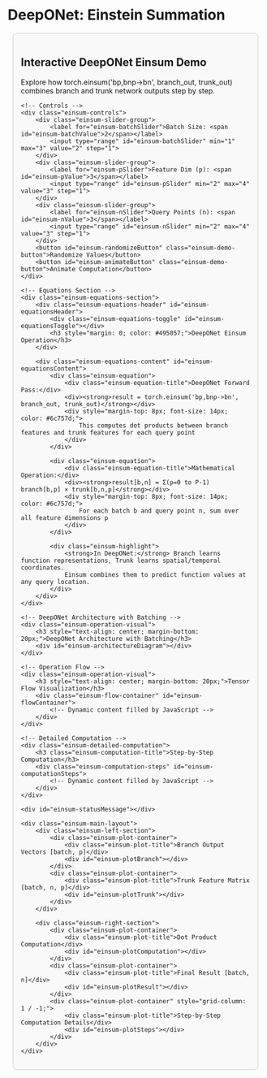 # DeepONet: Einstein Summation

<!DOCTYPE html>
<html>
<head>
<meta charset="utf-8">
<title>Interactive DeepONet Einsum Demo</title>
<script src="https://cdnjs.cloudflare.com/ajax/libs/plotly.js/2.18.0/plotly.min.js"></script>
<style>
    #einsum-interactive-container { 
        font-family: -apple-system, BlinkMacSystemFont, 'Segoe UI', Roboto, 'Helvetica Neue', Arial, sans-serif; 
        margin: 10px; 
        background-color: #f9f9f9; 
        padding: 15px;
        border: 1px solid #ccc;
        border-radius: 8px;
    }
    
    .einsum-main-layout {
        display: grid;
        grid-template-columns: 1fr 1fr;
        gap: 30px;
        margin-top: 20px;
    }
    
    .einsum-left-section {
        display: grid;
        grid-template-rows: auto auto;
        gap: 20px;
    }
    
    .einsum-right-section {
        display: grid;
        grid-template-columns: 1fr 1fr;
        grid-template-rows: 1fr 1fr;
        gap: 15px;
        align-self: center;
    }
    
    .einsum-plot-container { 
        border: 1px solid #ddd; 
        border-radius: 8px; 
        background-color: #fff; 
        box-shadow: 0 2px 5px rgba(0,0,0,0.1); 
        padding: 10px;
    }
    
    .einsum-controls { 
        grid-column: 1 / -1; 
        padding: 20px; 
        background-color: #fff; 
        border-radius: 8px; 
        border: 1px solid #ddd; 
        display: flex; 
        flex-wrap: wrap; 
        justify-content: space-around; 
        align-items: center; 
        gap: 20px; 
        margin-bottom: 20px;
    }
    
    .einsum-slider-group { 
        display: flex; 
        flex-direction: column; 
        align-items: center; 
    }
    
    .einsum-slider-group label { 
        font-weight: bold; 
        margin-bottom: 10px; 
        color: #333; 
    }
    
    .einsum-slider-group input[type=range] { 
        width: 220px; 
    }
    
    .einsum-demo-button { 
        padding: 10px 20px; 
        font-size: 16px; 
        font-weight: bold; 
        color: white; 
        background-color: #28a745; 
        border: none; 
        border-radius: 5px; 
        cursor: pointer; 
        transition: background-color 0.2s; 
    }
    
    .einsum-demo-button:hover { 
        background-color: #218838; 
    }
    
    .einsum-plot-title { 
        text-align: center; 
        font-size: 16px; 
        font-weight: bold; 
        padding-top: 15px; 
        color: #444; 
    }
    
    #einsum-statusMessage { 
        grid-column: 1 / -1; 
        text-align: center; 
        font-size: 18px; 
        color: #007bff; 
        font-weight: bold; 
        min-height: 25px; 
    }
    
    .einsum-equations-section {
        grid-column: 1 / -1;
        background-color: #fff;
        border: 1px solid #ddd;
        border-radius: 8px;
        margin-bottom: 20px;
    }
    
    .einsum-equations-header {
        padding: 15px 1em;
        cursor: pointer;
        display: flex;
        align-items: center;
        background-color: #f8f9fa;
        border-radius: 8px 8px 0 0;
        transition: background-color 0.2s;
        user-select: none;
    }
    
    .einsum-equations-header:hover {
        background-color: #e9ecef;
    }
    
    .einsum-equations-toggle {
        width: 0;
        height: 0;
        border-left: 8px solid #495057;
        border-top: 6px solid transparent;
        border-bottom: 6px solid transparent;
        margin-right: 12px;
        transition: transform 0.3s ease;
    }
    
    .einsum-equations-toggle.expanded {
        transform: rotate(90deg);
    }
    
    .einsum-equations-content {
        padding: 20px;
        display: none;
    }
    
    .einsum-equations-content.show {
        display: block;
    }
    
    .einsum-equation {
        background-color: #f8f9fa;
        border: 1px solid #e9ecef;
        border-radius: 6px;
        padding: 15px;
        margin: 10px 0;
        font-family: 'Courier New', monospace;
        font-size: 16px;
    }
    
    .einsum-equation-title {
        font-weight: bold;
        color: #495057;
        margin-bottom: 8px;
        font-family: -apple-system, BlinkMacSystemFont, 'Segoe UI', Roboto, 'Helvetica Neue', Arial, sans-serif;
    }
    
    .einsum-highlight {
        background-color: #fff3cd;
        border: 1px solid #ffeaa7;
        padding: 15px;
        border-radius: 6px;
        margin: 10px 0;
        font-size: 14px;
        color: #856404;
    }
    
    .einsum-operation-visual {
        grid-column: 1 / -1;
        background-color: #fff;
        border: 1px solid #ddd;
        border-radius: 8px;
        padding: 20px;
        margin-bottom: 20px;
    }
    
    .einsum-flow-container {
        display: flex;
        align-items: center;
        justify-content: space-between;
        gap: 15px;
        margin: 20px 0;
        flex-wrap: wrap;
    }
    
    .einsum-tensor-box {
        border: 3px solid;
        border-radius: 12px;
        padding: 15px;
        background-color: #f8f9fa;
        font-family: 'Courier New', monospace;
        font-size: 12px;
        text-align: center;
        min-width: 120px;
        position: relative;
    }
    
    .einsum-tensor-box.branch {
        border-color: #28a745;
        background-color: #d4edda;
    }
    
    .einsum-tensor-box.trunk {
        border-color: #dc3545;
        background-color: #f8d7da;
    }
    
    .einsum-tensor-box.result {
        border-color: #ffc107;
        background-color: #fff3cd;
    }
    
    .einsum-arrow {
        font-size: 24px;
        font-weight: bold;
        color: #6f42c1;
        display: flex;
        align-items: center;
        justify-content: center;
    }
    
    .einsum-tensor-label {
        font-weight: bold;
        margin-bottom: 8px;
        font-family: -apple-system, BlinkMacSystemFont, 'Segoe UI', Roboto, 'Helvetica Neue', Arial, sans-serif;
        font-size: 14px;
    }
    
    .einsum-detailed-computation {
        grid-column: 1 / -1;
        background-color: #fff;
        border: 1px solid #ddd;
        border-radius: 8px;
        padding: 20px;
        margin-bottom: 20px;
    }
    
    .einsum-computation-title {
        font-size: 18px;
        font-weight: bold;
        color: #495057;
        margin-bottom: 15px;
        text-align: center;
    }
    
    .einsum-computation-steps {
        display: grid;
        grid-template-columns: repeat(auto-fit, minmax(200px, 1fr));
        gap: 15px;
    }
    
    .einsum-step-box {
        border: 2px solid #e9ecef;
        border-radius: 8px;
        padding: 15px;
        background-color: #f8f9fa;
    }
    
    .einsum-step-box.active {
        border-color: #007bff;
        background-color: #e3f2fd;
    }
    
    .einsum-step-title {
        font-weight: bold;
        color: #495057;
        margin-bottom: 8px;
        font-size: 14px;
    }
    
    .einsum-step-content {
        font-family: 'Courier New', monospace;
        font-size: 12px;
        color: #666;
    }
    
    .einsum-arch-container {
        display: grid;
        grid-template-columns: 1fr 0.3fr 1fr 0.3fr 1fr;
        grid-template-rows: auto auto auto;
        gap: 10px 15px;
        margin: 15px 0;
        align-items: center;
        justify-items: center;
        font-size: 12px;
        max-width: 900px;
        margin-left: auto;
        margin-right: auto;
    }
    
    .einsum-arch-row-1 {
        grid-row: 1;
        display: contents;
    }
    
    .einsum-arch-row-2 {
        grid-row: 2;
        display: contents;
    }
    
    .einsum-arch-row-3 {
        grid-row: 3;
        grid-column: 1 / -1;
        display: flex;
        justify-content: center;
        gap: 20px;
        align-items: center;
    }
    
    .einsum-arch-box {
        border: 2px solid;
        border-radius: 8px;
        padding: 10px;
        background-color: #f8f9fa;
        text-align: center;
        min-width: 80px;
        position: relative;
    }
    
    .einsum-arch-box.functions {
        border-color: #007bff;
        background-color: #e3f2fd;
    }
    
    .einsum-arch-box.branch {
        border-color: #28a745;
        background-color: #d4edda;
    }
    
    .einsum-arch-box.queries {
        border-color: #ffc107;
        background-color: #fff3cd;
    }
    
    .einsum-arch-box.trunk {
        border-color: #dc3545;
        background-color: #f8d7da;
    }
    
    .einsum-arch-box.einsum {
        border-color: #6f42c1;
        background-color: #e8e3f3;
        font-weight: bold;
    }
    
    .einsum-arch-box.output {
        border-color: #fd7e14;
        background-color: #fdf2e9;
    }
    
    .einsum-arch-arrow {
        font-size: 18px;
        font-weight: bold;
        color: #6c757d;
    }
    
    .einsum-arch-label {
        font-weight: bold;
        margin-bottom: 5px;
        font-size: 11px;
    }
    
    .einsum-arch-dims {
        font-family: 'Courier New', monospace;
        font-size: 10px;
        color: #666;
        margin-top: 3px;
    }
    
    .einsum-batch-stack {
        display: flex;
        flex-direction: column;
        gap: 2px;
        align-items: center;
    }
    
    .einsum-batch-item {
        width: 60px;
        height: 20px;
        border: 1px solid;
        border-radius: 3px;
        display: flex;
        align-items: center;
        justify-content: center;
        font-size: 9px;
        font-weight: bold;
    }
    
    .einsum-batch-item.func {
        border-color: #007bff;
        background-color: #cce7ff;
        color: #004085;
    }
    
    .einsum-batch-item.query {
        border-color: #ffc107;
        background-color: #fff8cc;
        color: #856404;
    }
</style>
</head>
<body>

<div id="einsum-interactive-container">
    <h2>Interactive DeepONet Einsum Demo</h2>
    <p>Explore how torch.einsum('bp,bnp->bn', branch_out, trunk_out) combines branch and trunk network outputs step by step.</p>

    <!-- Controls -->
    <div class="einsum-controls">
        <div class="einsum-slider-group">
            <label for="einsum-batchSlider">Batch Size: <span id="einsum-batchValue">2</span></label>
            <input type="range" id="einsum-batchSlider" min="1" max="3" value="2" step="1">
        </div>
        <div class="einsum-slider-group">
            <label for="einsum-pSlider">Feature Dim (p): <span id="einsum-pValue">3</span></label>
            <input type="range" id="einsum-pSlider" min="2" max="4" value="3" step="1">
        </div>
        <div class="einsum-slider-group">
            <label for="einsum-nSlider">Query Points (n): <span id="einsum-nValue">3</span></label>
            <input type="range" id="einsum-nSlider" min="2" max="4" value="3" step="1">
        </div>
        <button id="einsum-randomizeButton" class="einsum-demo-button">Randomize Values</button>
        <button id="einsum-animateButton" class="einsum-demo-button">Animate Computation</button>
    </div>

    <!-- Equations Section -->
    <div class="einsum-equations-section">
        <div class="einsum-equations-header" id="einsum-equationsHeader">
            <div class="einsum-equations-toggle" id="einsum-equationsToggle"></div>
            <h3 style="margin: 0; color: #495057;">DeepONet Einsum Operation</h3>
        </div>
        
        <div class="einsum-equations-content" id="einsum-equationsContent">
            <div class="einsum-equation">
                <div class="einsum-equation-title">DeepONet Forward Pass:</div>
                <div><strong>result = torch.einsum('bp,bnp->bn', branch_out, trunk_out)</strong></div>
                <div style="margin-top: 8px; font-size: 14px; color: #6c757d;">
                    This computes dot products between branch features and trunk features for each query point
                </div>
            </div>
            
            <div class="einsum-equation">
                <div class="einsum-equation-title">Mathematical Operation:</div>
                <div><strong>result[b,n] = Σ(p=0 to P-1) branch[b,p] × trunk[b,n,p]</strong></div>
                <div style="margin-top: 8px; font-size: 14px; color: #6c757d;">
                    For each batch b and query point n, sum over all feature dimensions p
                </div>
            </div>
            
            <div class="einsum-highlight">
                <strong>In DeepONet:</strong> Branch learns function representations, Trunk learns spatial/temporal coordinates. 
                Einsum combines them to predict function values at any query location.
            </div>
        </div>
    </div>

    <!-- DeepONet Architecture with Batching -->
    <div class="einsum-operation-visual">
        <h3 style="text-align: center; margin-bottom: 20px;">DeepONet Architecture with Batching</h3>
        <div id="einsum-architectureDiagram"></div>
    </div>

    <!-- Operation Flow -->
    <div class="einsum-operation-visual">
        <h3 style="text-align: center; margin-bottom: 20px;">Tensor Flow Visualization</h3>
        <div class="einsum-flow-container" id="einsum-flowContainer">
            <!-- Dynamic content filled by JavaScript -->
        </div>
    </div>

    <!-- Detailed Computation -->
    <div class="einsum-detailed-computation">
        <h3 class="einsum-computation-title">Step-by-Step Computation</h3>
        <div class="einsum-computation-steps" id="einsum-computationSteps">
            <!-- Dynamic content filled by JavaScript -->
        </div>
    </div>

    <div id="einsum-statusMessage"></div>

    <div class="einsum-main-layout">
        <div class="einsum-left-section">
            <div class="einsum-plot-container">
                <div class="einsum-plot-title">Branch Output Vectors [batch, p]</div>
                <div id="einsum-plotBranch"></div>
            </div>
            <div class="einsum-plot-container">
                <div class="einsum-plot-title">Trunk Feature Matrix [batch, n, p]</div>
                <div id="einsum-plotTrunk"></div>
            </div>
        </div>
        
        <div class="einsum-right-section">
            <div class="einsum-plot-container">
                <div class="einsum-plot-title">Dot Product Computation</div>
                <div id="einsum-plotComputation"></div>
            </div>
            <div class="einsum-plot-container">
                <div class="einsum-plot-title">Final Result [batch, n]</div>
                <div id="einsum-plotResult"></div>
            </div>
            <div class="einsum-plot-container" style="grid-column: 1 / -1;">
                <div class="einsum-plot-title">Step-by-Step Computation Details</div>
                <div id="einsum-plotSteps"></div>
            </div>
        </div>
    </div>
</div>

<script>
(function() {
    let branchData, trunkData, resultData;
    let animationActive = false;
    let currentComputationStep = -1;
    
    // Generate random data with cleaner values
    function generateBranchData(batch, p) {
        const data = [];
        for (let b = 0; b < batch; b++) {
            const row = [];
            for (let i = 0; i < p; i++) {
                row.push(Math.round((Math.random() - 0.5) * 6 * 10) / 10);
            }
            data.push(row);
        }
        return data;
    }
    
    function generateTrunkData(batch, n, p) {
        const data = [];
        for (let b = 0; b < batch; b++) {
            const batchData = [];
            for (let i = 0; i < n; i++) {
                const point = [];
                for (let j = 0; j < p; j++) {
                    point.push(Math.round((Math.random() - 0.5) * 6 * 10) / 10);
                }
                batchData.push(point);
            }
            data.push(batchData);
        }
        return data;
    }
    
    function computeEinsum(branchOut, trunkOut) {
        const batch = branchOut.length;
        const n = trunkOut[0].length;
        const result = [];
        
        for (let b = 0; b < batch; b++) {
            const batchResult = [];
            for (let i = 0; i < n; i++) {
                let dotProduct = 0;
                for (let j = 0; j < branchOut[b].length; j++) {
                    dotProduct += branchOut[b][j] * trunkOut[b][i][j];
                }
                batchResult.push(Math.round(dotProduct * 100) / 100);
            }
            result.push(batchResult);
        }
        return result;
    }
    
    // Create improved heatmap with proper integer labels
    function createBranchHeatmap(data, containerId) {
        const batch = data.length;
        const p = data[0].length;
        
        const trace = {
            z: data,
            type: 'heatmap',
            colorscale: 'Viridis',
            showscale: true,
            colorbar: { title: 'Value' },
            text: data.map(row => row.map(val => val.toFixed(1))),
            texttemplate: '%{text}',
            textfont: { size: 12, color: 'white' }
        };
        
        const layout = {
            margin: { l: 60, r: 20, t: 20, b: 40 },
            xaxis: { 
                title: 'Feature Dimension',
                tickmode: 'array',
                tickvals: Array.from({length: p}, (_, i) => i),
                ticktext: Array.from({length: p}, (_, i) => `p${i}`)
            },
            yaxis: { 
                title: 'Batch',
                tickmode: 'array',
                tickvals: Array.from({length: batch}, (_, i) => i),
                ticktext: Array.from({length: batch}, (_, i) => `B${i}`)
            },
            height: 250
        };
        
        Plotly.react(containerId, [trace], layout);
    }
    
    // Create trunk visualization showing all batch items in separate subplots
    function createTrunkVisualization(data, containerId) {
        const batch = data.length;
        const n = data[0].length;
        const p = data[0][0].length;
        
        const traces = [];
        
        for (let b = 0; b < batch; b++) {
            const trace = {
                z: data[b],
                type: 'heatmap',
                colorscale: 'RdBu',
                showscale: b === 0,
                colorbar: b === 0 ? { title: 'Value', x: 1.02 } : undefined,
                text: data[b].map(row => row.map(val => val.toFixed(1))),
                texttemplate: '%{text}',
                textfont: { size: 10 },
                xaxis: `x${b + 1}`,
                yaxis: `y${b + 1}`
            };
            traces.push(trace);
        }
        
        // Create subplot layout
        const layout = {
            margin: { l: 40, r: 50, t: 40, b: 40 },
            height: 300,
            grid: { rows: 1, columns: batch, pattern: 'independent' }
        };
        
        // Add axis configurations for each subplot
        for (let b = 0; b < batch; b++) {
            const xkey = b === 0 ? 'xaxis' : `xaxis${b + 1}`;
            const ykey = b === 0 ? 'yaxis' : `yaxis${b + 1}`;
            
            layout[xkey] = {
                title: b === Math.floor(batch/2) ? 'Feature Dim' : '',
                tickmode: 'array',
                tickvals: Array.from({length: p}, (_, i) => i),
                ticktext: Array.from({length: p}, (_, i) => `p${i}`)
            };
            
            layout[ykey] = {
                title: `B${b} Query Points`,
                tickmode: 'array',
                tickvals: Array.from({length: n}, (_, i) => i),
                ticktext: Array.from({length: n}, (_, i) => `n${i}`)
            };
        }
        
        Plotly.react(containerId, traces, layout);
    }
    
    // Create simplified computation visualization
    function createComputationVisualization(branchData, trunkData, resultData, containerId) {
        const batch = branchData.length;
        const n = trunkData[0].length;
        const p = branchData[0].length;
        
        const traces = [];
        
        // Show only first batch for clarity
        const b = 0;
        for (let i = 0; i < Math.min(n, 2); i++) { // Show max 2 query points
            const x = Array.from({length: p}, (_, j) => j);
            const y_branch = branchData[b];
            const y_trunk = trunkData[b][i];
            
            traces.push({
                x: x,
                y: y_branch,
                mode: 'lines+markers',
                name: `Branch B${b}`,
                line: { color: '#28a745', width: 2 },
                marker: { size: 6 },
                showlegend: i === 0
            });
            
            traces.push({
                x: x,
                y: y_trunk,
                mode: 'lines+markers',
                name: `Trunk B${b} n${i}`,
                line: { color: '#dc3545', width: 2, dash: 'dash' },
                marker: { size: 6 },
                showlegend: i === 0
            });
        }
        
        const layout = {
            margin: { l: 40, r: 20, t: 30, b: 40 },
            height: 200,
            xaxis: { 
                title: 'Feature Index',
                tickmode: 'array',
                tickvals: Array.from({length: p}, (_, j) => j),
                ticktext: Array.from({length: p}, (_, j) => `p${j}`)
            },
            yaxis: { 
                title: 'Value',
                range: [-4, 4]
            },
            title: `Dot Products: ${resultData[0].slice(0, Math.min(n, 2)).map(v => v.toFixed(2)).join(', ')}`,
            titlefont: { size: 12 }
        };
        
        Plotly.react(containerId, traces, layout);
    }
    
    // Create step visualization
    function createStepVisualization(containerId) {
        const batch = parseInt(document.getElementById('einsum-batchSlider').value);
        const n = parseInt(document.getElementById('einsum-nSlider').value);
        const p = parseInt(document.getElementById('einsum-pSlider').value);
        
        let stepsHTML = '<div style="font-size: 11px; line-height: 1.3;">';
        stepsHTML += '<div style="font-weight: bold; margin-bottom: 8px; color: #495057;">Computation Details:</div>';
        
        for (let b = 0; b < Math.min(batch, 2); b++) {
            for (let i = 0; i < Math.min(n, 2); i++) {
                const computation = branchData[b].map((val, j) => 
                    `${val.toFixed(1)}×${trunkData[b][i][j].toFixed(1)}`
                ).join(' + ');
                
                stepsHTML += `
                    <div style="margin: 4px 0; padding: 4px; background: #f8f9fa; border-radius: 3px;">
                        <strong>B${b}, n${i}:</strong> ${computation} = <span style="color: #dc3545; font-weight: bold;">${resultData[b][i].toFixed(2)}</span>
                    </div>
                `;
            }
        }
        
        if (batch > 2 || n > 2) {
            stepsHTML += '<div style="margin-top: 8px; font-style: italic; color: #666;">... and more computations</div>';
        }
        
        stepsHTML += '</div>';
        
        document.getElementById(containerId).innerHTML = stepsHTML;
    }
    
    // Create result heatmap
    function createResultHeatmap(data, containerId) {
        const batch = data.length;
        const n = data[0].length;
        
        const trace = {
            z: data,
            type: 'heatmap',
            colorscale: 'Plasma',
            showscale: true,
            colorbar: { title: 'Result Value' },
            text: data.map(row => row.map(val => val.toFixed(2))),
            texttemplate: '%{text}',
            textfont: { size: 12, color: 'white' }
        };
        
        const layout = {
            margin: { l: 60, r: 20, t: 20, b: 40 },
            xaxis: { 
                title: 'Query Points',
                tickmode: 'array',
                tickvals: Array.from({length: n}, (_, i) => i),
                ticktext: Array.from({length: n}, (_, i) => `n${i}`)
            },
            yaxis: { 
                title: 'Batch',
                tickmode: 'array',
                tickvals: Array.from({length: batch}, (_, i) => i),
                ticktext: Array.from({length: batch}, (_, i) => `B${i}`)
            },
            height: 250
        };
        
        Plotly.react(containerId, [trace], layout);
    }
    
    // Create DeepONet architecture diagram
    function createArchitectureDiagram() {
        const container = document.getElementById('einsum-architectureDiagram');
        const batch = parseInt(document.getElementById('einsum-batchSlider').value);
        const p = parseInt(document.getElementById('einsum-pSlider').value);
        const n = parseInt(document.getElementById('einsum-nSlider').value);
        
        // Create batch stacks for input functions
        let funcBatchHTML = '<div class="einsum-batch-stack">';
        for (let b = 0; b < batch; b++) {
            funcBatchHTML += `<div class="einsum-batch-item func">u${b}(x)</div>`;
        }
        funcBatchHTML += '</div>';
        
        // Create batch stacks for query points
        let queryBatchHTML = '<div class="einsum-batch-stack">';
        for (let b = 0; b < batch; b++) {
            queryBatchHTML += `<div class="einsum-batch-item query">y${b}</div>`;
        }
        queryBatchHTML += '</div>';
        
        container.innerHTML = `
            <div class="einsum-arch-container">
                <!-- Branch Row -->
                <div class="einsum-arch-row-1">
                    <div class="einsum-arch-box functions">
                        <div class="einsum-arch-label">Input Functions</div>
                        ${funcBatchHTML}
                        <div class="einsum-arch-dims">[${batch}, M]</div>
                    </div>
                    
                    <div class="einsum-arch-arrow">→</div>
                    
                    <div class="einsum-arch-box branch">
                        <div class="einsum-arch-label">Branch Net</div>
                        <div style="font-size: 16px; margin: 10px 0;">🧠</div>
                        <div class="einsum-arch-dims">Neural Network</div>
                    </div>
                    
                    <div class="einsum-arch-arrow">→</div>
                    
                    <div class="einsum-arch-box branch">
                        <div class="einsum-arch-label">Branch Output</div>
                        <div style="font-family: monospace; font-size: 10px; margin: 5px 0;">
                            b₀: [${Array(p).fill('●').join(' ')}]<br>
                            ${batch > 1 ? `b₁: [${Array(p).fill('●').join(' ')}]<br>` : ''}
                            ${batch > 2 ? `b₂: [${Array(p).fill('●').join(' ')}]<br>` : ''}
                        </div>
                        <div class="einsum-arch-dims">[${batch}, ${p}]</div>
                    </div>
                </div>
                
                <!-- Trunk Row -->
                <div class="einsum-arch-row-2">
                    <div class="einsum-arch-box queries">
                        <div class="einsum-arch-label">Query Points</div>
                        ${queryBatchHTML}
                        <div class="einsum-arch-dims">[${batch}, ${n}, d]</div>
                    </div>
                    
                    <div class="einsum-arch-arrow">→</div>
                    
                    <div class="einsum-arch-box trunk">
                        <div class="einsum-arch-label">Trunk Net</div>
                        <div style="font-size: 16px; margin: 10px 0;">🧠</div>
                        <div class="einsum-arch-dims">Neural Network</div>
                    </div>
                    
                    <div class="einsum-arch-arrow">→</div>
                    
                    <div class="einsum-arch-box trunk">
                        <div class="einsum-arch-label">Trunk Output</div>
                        <div style="font-family: monospace; font-size: 9px; margin: 5px 0;">
                            t₀: [${Array(n).fill(`[${Array(p).fill('●').join('')}]`).join(' ')}]<br>
                            ${batch > 1 ? `t₁: [${Array(n).fill(`[${Array(p).fill('●').join('')}]`).join(' ')}]<br>` : ''}
                            ${batch > 2 ? `t₂: [${Array(n).fill(`[${Array(p).fill('●').join('')}]`).join(' ')}]<br>` : ''}
                        </div>
                        <div class="einsum-arch-dims">[${batch}, ${n}, ${p}]</div>
                    </div>
                </div>
                
                <!-- Combination Row -->
                <div class="einsum-arch-row-3">
                    <div class="einsum-arch-arrow" style="transform: rotate(-45deg);">↘</div>
                    
                    <div class="einsum-arch-box einsum">
                        <div class="einsum-arch-label">EINSUM</div>
                        <div style="font-size: 14px; margin: 8px 0;">⊗</div>
                        <div style="font-size: 10px;">'bp,bnp→bn'</div>
                    </div>
                    
                    <div class="einsum-arch-arrow">→</div>
                    
                    <div class="einsum-arch-box output">
                        <div class="einsum-arch-label">Function Values</div>
                        <div style="font-family: monospace; font-size: 10px; margin: 5px 0;">
                            G₀: [${Array(n).fill('○').join(' ')}]<br>
                            ${batch > 1 ? `G₁: [${Array(n).fill('○').join(' ')}]<br>` : ''}
                            ${batch > 2 ? `G₂: [${Array(n).fill('○').join(' ')}]<br>` : ''}
                        </div>
                        <div class="einsum-arch-dims">[${batch}, ${n}]</div>
                    </div>
                </div>
            </div>
            
            <div style="text-align: center; margin-top: 15px; font-size: 12px; color: #666;">
                <strong>Key Insight:</strong> Branch learns function representations (${p} features), 
                Trunk learns spatial coordinates (${p} features per query point). 
                Einsum computes ${batch}×${n} = ${batch*n} dot products total.
            </div>
        `;
    }
    
    // Update flow visualization
    function updateFlowVisualization() {
        const container = document.getElementById('einsum-flowContainer');
        const batch = parseInt(document.getElementById('einsum-batchSlider').value);
        const p = parseInt(document.getElementById('einsum-pSlider').value);
        const n = parseInt(document.getElementById('einsum-nSlider').value);
        
        function formatMatrix(matrix, precision = 1) {
            return matrix.map(row => 
                '[' + row.map(val => val.toFixed(precision)).join(', ') + ']'
            ).join('\n');
        }
        
        container.innerHTML = `
            <div class="einsum-tensor-box branch">
                <div class="einsum-tensor-label">Branch [${batch}, ${p}]</div>
                <pre>${formatMatrix(branchData)}</pre>
            </div>
            
            <div class="einsum-arrow">⊗</div>
            
            <div class="einsum-tensor-box trunk">
                <div class="einsum-tensor-label">Trunk [${batch}, ${n}, ${p}]</div>
                <div style="font-size: 10px;">Batch 0:<br>${formatMatrix(trunkData[0])}</div>
                ${batch > 1 ? `<div style="font-size: 10px; margin-top: 5px;">Batch 1:<br>${formatMatrix(trunkData[1])}</div>` : ''}
                ${batch > 2 ? `<div style="font-size: 10px; margin-top: 5px;">Batch 2:<br>${formatMatrix(trunkData[2])}</div>` : ''}
            </div>
            
            <div class="einsum-arrow">→</div>
            
            <div class="einsum-tensor-box result">
                <div class="einsum-tensor-label">Result [${batch}, ${n}]</div>
                <pre>${formatMatrix(resultData)}</pre>
            </div>
        `;
    }
    
    // Update computation steps
    function updateComputationSteps() {
        const container = document.getElementById('einsum-computationSteps');
        const batch = parseInt(document.getElementById('einsum-batchSlider').value);
        const n = parseInt(document.getElementById('einsum-nSlider').value);
        const p = parseInt(document.getElementById('einsum-pSlider').value);
        
        let stepsHTML = '';
        let stepIndex = 0;
        
        for (let b = 0; b < batch; b++) {
            for (let i = 0; i < n; i++) {
                const dotProduct = branchData[b].map((val, j) => 
                    `${val.toFixed(1)}×${trunkData[b][i][j].toFixed(1)}`
                ).join(' + ');
                
                const isActive = currentComputationStep === stepIndex;
                
                stepsHTML += `
                    <div class="einsum-step-box ${isActive ? 'active' : ''}">
                        <div class="einsum-step-title">Batch ${b}, Query Point ${i}</div>
                        <div class="einsum-step-content">
                            ${dotProduct}<br>
                            = ${resultData[b][i].toFixed(2)}
                        </div>
                    </div>
                `;
                stepIndex++;
            }
        }
        
        container.innerHTML = stepsHTML;
    }
    
    // Animate computation
    function animateComputation() {
        if (animationActive) return;
        
        animationActive = true;
        const button = document.getElementById('einsum-animateButton');
        button.textContent = 'Animating...';
        button.disabled = true;
        
        const batch = parseInt(document.getElementById('einsum-batchSlider').value);
        const n = parseInt(document.getElementById('einsum-nSlider').value);
        const totalSteps = batch * n;
        
        currentComputationStep = 0;
        
        const animateStep = () => {
            updateComputationSteps();
            
            const b = Math.floor(currentComputationStep / n);
            const i = currentComputationStep % n;
            
            document.getElementById('einsum-statusMessage').textContent = 
                `Computing dot product for Batch ${b}, Query Point ${i}: ${resultData[b][i].toFixed(2)}`;
            
            currentComputationStep++;
            
            if (currentComputationStep < totalSteps) {
                setTimeout(animateStep, 1000);
            } else {
                currentComputationStep = -1;
                document.getElementById('einsum-statusMessage').textContent = 'Animation complete!';
                updateComputationSteps();
                
                setTimeout(() => {
                    animationActive = false;
                    button.textContent = 'Animate Computation';
                    button.disabled = false;
                    document.getElementById('einsum-statusMessage').textContent = '';
                }, 2000);
            }
        };
        
        animateStep();
    }
    
    // Main update function
    function updateVisualization() {
        const batch = parseInt(document.getElementById('einsum-batchSlider').value);
        const p = parseInt(document.getElementById('einsum-pSlider').value);
        const n = parseInt(document.getElementById('einsum-nSlider').value);
        
        // Update value displays
        document.getElementById('einsum-batchValue').textContent = batch;
        document.getElementById('einsum-pValue').textContent = p;
        document.getElementById('einsum-nValue').textContent = n;
        
        // Generate data
        branchData = generateBranchData(batch, p);
        trunkData = generateTrunkData(batch, n, p);
        resultData = computeEinsum(branchData, trunkData);
        
        // Update all visualizations
        createArchitectureDiagram();
        createBranchHeatmap(branchData, 'einsum-plotBranch');
        createTrunkVisualization(trunkData, 'einsum-plotTrunk');
        createComputationVisualization(branchData, trunkData, resultData, 'einsum-plotComputation');
        createResultHeatmap(resultData, 'einsum-plotResult');
        createStepVisualization('einsum-plotSteps');
        
        // Update flow and computation steps
        updateFlowVisualization();
        updateComputationSteps();
    }
    
    // Toggle equations
    function toggleEquations() {
        const content = document.getElementById('einsum-equationsContent');
        const toggle = document.getElementById('einsum-equationsToggle');
        
        if (content.classList.contains('show')) {
            content.classList.remove('show');
            toggle.classList.remove('expanded');
        } else {
            content.classList.add('show');
            toggle.classList.add('expanded');
        }
    }
    
    // Event listeners
    document.getElementById('einsum-batchSlider').addEventListener('input', updateVisualization);
    document.getElementById('einsum-pSlider').addEventListener('input', updateVisualization);
    document.getElementById('einsum-nSlider').addEventListener('input', updateVisualization);
    document.getElementById('einsum-randomizeButton').addEventListener('click', updateVisualization);
    document.getElementById('einsum-animateButton').addEventListener('click', animateComputation);
    document.getElementById('einsum-equationsHeader').addEventListener('click', toggleEquations);
    
    // Handle window resize
    window.addEventListener('resize', () => {
        setTimeout(() => {
            const plots = ['einsum-plotBranch', 'einsum-plotTrunk', 'einsum-plotComputation', 'einsum-plotResult'];
            plots.forEach(plotId => {
                const element = document.getElementById(plotId);
                if (element && element.parentElement) {
                    Plotly.relayout(plotId, { 'width': element.parentElement.clientWidth - 20 });
                }
            });
        }, 100);
    });
    
    // Initialize
    document.addEventListener('DOMContentLoaded', function() {
        updateVisualization();
    });
})();
</script>

</body>
</html>